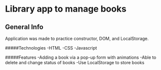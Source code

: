 # Library app to manage books

## General Info
Application was made to practice constructor, DOM, and LocalStorage.


#####Technologies
-HTML
-CSS
-Javascript

#####Features
-Adding a book via a pop-up form with animations
-Able to delete and change status of books
-Use LocalStorage to store books


